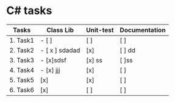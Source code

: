 # C# tasks
Tasks | Class Lib | Unit-test | Documentation
----- | --------- | --------- | -------------
1. Task1 | - [ ] | [ ] | [ ]
2. Task2 |- [ x ] sdadad | [x] | [ ] dd
3. Task3 |- [x]sdsf | [x] ss | [ ]ss
4. Task4 |- [x] jjj | [x] | [ ]
5. Task5 | [x] | [x] | [ ]
6. Task6 | [x] | [ ] | [ ]
